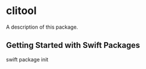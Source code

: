 # clitool

A description of this package.

## Getting Started with Swift Packages

swift package init 
